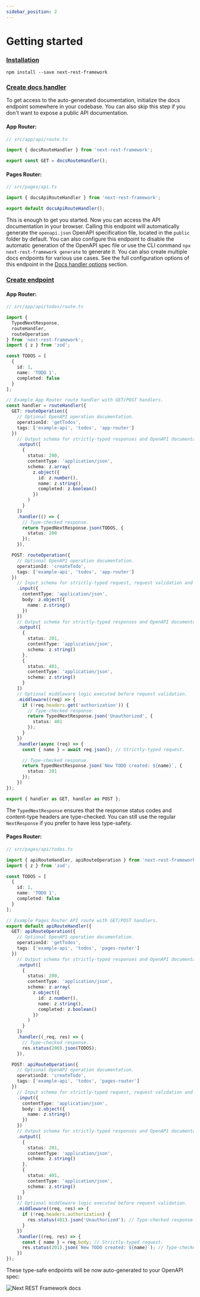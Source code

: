 ```yaml
---
sidebar_position: 2
---
```


# Getting started

### [Installation](#installation)

```
npm install --save next-rest-framework
```

### [Create docs handler](#create-docs-handler)

To get access to the auto-generated documentation, initialize the docs endpoint somewhere in your codebase. You can also skip this step if you don't want to expose a public API documentation.

#### App Router:

```typescript
// src/app/api/route.ts

import { docsRouteHandler } from 'next-rest-framework';

export const GET = docsRouteHandler();
```

#### Pages Router:

```typescript
// src/pages/api.ts

import { docsApiRouteHandler } from 'next-rest-framework';

export default docsApiRouteHandler();
```

This is enough to get you started. Now you can access the API documentation in your browser. Calling this endpoint will automatically generate the `openapi.json` OpenAPI specification file, located in the `public` folder by default. You can also configure this endpoint to disable the automatic generation of the OpenAPI spec file or use the CLI command `npx next-rest-framework generate` to generate it. You can also create multiple docs endpoints for various use cases. See the full configuration options of this endpoint in the [Docs handler options](/docs/api-reference#docs-handler-options) section.

### [Create endpoint](#create-endpoint)

#### App Router:

```typescript
// src/app/api/todos/route.ts

import {
  TypedNextResponse,
  routeHandler,
  routeOperation
} from 'next-rest-framework';
import { z } from 'zod';

const TODOS = [
  {
    id: 1,
    name: 'TODO 1',
    completed: false
  }
];

// Example App Router route handler with GET/POST handlers.
const handler = routeHandler({
  GET: routeOperation({
    // Optional OpenAPI operation documentation.
    operationId: 'getTodos',
    tags: ['example-api', 'todos', 'app-router']
  })
    // Output schema for strictly-typed responses and OpenAPI documentation.
    .output([
      {
        status: 200,
        contentType: 'application/json',
        schema: z.array(
          z.object({
            id: z.number(),
            name: z.string(),
            completed: z.boolean()
          })
        )
      }
    ])
    .handler(() => {
      // Type-checked response.
      return TypedNextResponse.json(TODOS, {
        status: 200
      });
    }),

  POST: routeOperation({
    // Optional OpenAPI operation documentation.
    operationId: 'createTodo',
    tags: ['example-api', 'todos', 'app-router']
  })
    // Input schema for strictly-typed request, request validation and OpenAPI documentation.
    .input({
      contentType: 'application/json',
      body: z.object({
        name: z.string()
      })
    })
    // Output schema for strictly-typed responses and OpenAPI documentation.
    .output([
      {
        status: 201,
        contentType: 'application/json',
        schema: z.string()
      },
      {
        status: 401,
        contentType: 'application/json',
        schema: z.string()
      }
    ])
    // Optional middleware logic executed before request validation.
    .middleware((req) => {
      if (!req.headers.get('authorization')) {
        // Type-checked response.
        return TypedNextResponse.json('Unauthorized', {
          status: 401
        });
      }
    })
    .handler(async (req) => {
      const { name } = await req.json(); // Strictly-typed request.

      // Type-checked response.
      return TypedNextResponse.json(`New TODO created: ${name}`, {
        status: 201
      });
    })
});

export { handler as GET, handler as POST };
```

The `TypedNextResponse` ensures that the response status codes and content-type headers are type-checked. You can still use the regular `NextResponse` if you prefer to have less type-safety.

#### Pages Router:

```typescript
// src/pages/api/todos.ts

import { apiRouteHandler, apiRouteOperation } from 'next-rest-framework';
import { z } from 'zod';

const TODOS = [
  {
    id: 1,
    name: 'TODO 1',
    completed: false
  }
];

// Example Pages Router API route with GET/POST handlers.
export default apiRouteHandler({
  GET: apiRouteOperation({
    // Optional OpenAPI operation documentation.
    operationId: 'getTodos',
    tags: ['example-api', 'todos', 'pages-router']
  })
    // Output schema for strictly-typed responses and OpenAPI documentation.
    .output([
      {
        status: 200,
        contentType: 'application/json',
        schema: z.array(
          z.object({
            id: z.number(),
            name: z.string(),
            completed: z.boolean()
          })
        )
      }
    ])
    .handler((_req, res) => {
      // Type-checked response.
      res.status(200).json(TODOS);
    }),

  POST: apiRouteOperation({
    // Optional OpenAPI operation documentation.
    operationId: 'createTodo',
    tags: ['example-api', 'todos', 'pages-router']
  })
    // Input schema for strictly-typed request, request validation and OpenAPI documentation.
    .input({
      contentType: 'application/json',
      body: z.object({
        name: z.string()
      })
    })
    // Output schema for strictly-typed responses and OpenAPI documentation.
    .output([
      {
        status: 201,
        contentType: 'application/json',
        schema: z.string()
      },
      {
        status: 401,
        contentType: 'application/json',
        schema: z.string()
      }
    ])
    // Optional middleware logic executed before request validation.
    .middleware((req, res) => {
      if (!req.headers.authorization) {
        res.status(401).json('Unauthorized'); // Type-checked response.
      }
    })
    .handler((req, res) => {
      const { name } = req.body; // Strictly-typed request.
      res.status(201).json(`New TODO created: ${name}`); // Type-checked response.
    })
});
```

These type-safe endpoints will be now auto-generated to your OpenAPI spec:

![Next REST Framework docs](@site/static/img/docs-screenshot.jpg)
